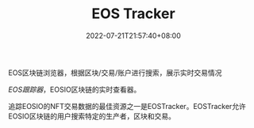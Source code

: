 ﻿---
weight: 
title: "EOS Tracker"
description: "EOS区块链浏览器，根据区块/交易/账户进行搜索，展示实时交易情况"
date: 2022-07-21T21:57:40+08:00
lastmod: 2022-07-21T16:45:40+08:00
draft: false
authors: ["MineW"]
featuredImage: "eos-tracker.png"
link: "https://eostracker.io/settings"
tags: ["区块链浏览器","EOS Tracker"]
categories: ["navigation"]
navigation: ["区块链浏览器"]
lightgallery: true
toc: true
pinned: false
recommend: false
recommend1: false
---
EOS区块链浏览器，根据区块/交易/账户进行搜索，展示实时交易情况

*‎EOS跟踪器‎*‎，EOSIO区块链的实时查看器。‎

‎追踪EOSIO的NFT交易数据的最佳资源之‎‎一是EOSTracker。EOSTracker允许EOSIO区块链的用户搜索特定的生产者，区块和交易。
